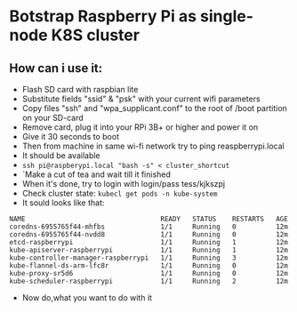 # Botstrap Raspberry Pi as single-node K8S cluster

## How can i use it:
- Flash SD card with raspbian lite
- Substitute fields "ssid" & "psk" with your current wifi parameters
- Copy files "ssh" and "wpa_supplicant.conf" to the root of /boot partition on your SD-card
- Remove card, plug it into your RPi 3B+ or higher and power it on
- Give it 30 seconds to boot
- Then from machine in same wi-fi network try to ping reaspberrypi.local
- It should be available
- `ssh pi@raspberypi.local "bash -s" < cluster_shortcut`
- `Make a cut of tea and wait till it finished
- When it's done, try to login with login/pass tess/kjkszpj
- Check cluster state: `kubecl get pods -n kube-system`
- It sould looks like that:
```
NAME                                  READY   STATUS    RESTARTS   AGE
coredns-6955765f44-mhfbs              1/1     Running   0          12m
coredns-6955765f44-nvdd8              1/1     Running   0          12m
etcd-raspberrypi                      1/1     Running   1          12m
kube-apiserver-raspberrypi            1/1     Running   1          12m
kube-controller-manager-raspberrypi   1/1     Running   3          12m
kube-flannel-ds-arm-lfc8r             1/1     Running   0          12m
kube-proxy-sr5d6                      1/1     Running   0          12m
kube-scheduler-raspberrypi            1/1     Running   2          12m
```
- Now do,what you want to do with it
